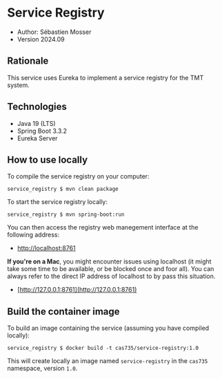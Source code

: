 # Service Registry

- Author: Sébastien Mosser
- Version 2024.09

## Rationale

This service uses Eureka to implement a service registry for the TMT system.


## Technologies

- Java 19 (LTS)
- Spring Boot 3.3.2
- Eureka Server

## How to use locally

To compile the service registry on your computer:

```
service_registry $ mvn clean package
```

To start the service registry locally:

```
service_registry $ mvn spring-boot:run
```

You can then access the registry web manegement interface at the following address:

- [http://localhost:8761](http://localhost:8761)

**If you're on a Mac**, you might encounter issues using localhost (it might take some time to be available, or be blocked once and foor all). You can always refer to the direct IP address of localhost to by pass this situation.

  - [http://127.0.0.1:8761](http://127.0.0.1:8761)

## Build the container image

To build an image containing the service (assuming you have compiled locally):

```
service_registry $ docker build -t cas735/service-registry:1.0
```

This will create locally an image named `service-registry` in the `cas735` namespace, version `1.0`.